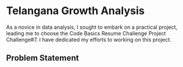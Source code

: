 # Telangana Growth Analysis
As a novice in data analysis, I sought to embark on a practical project, leading me to choose the Code Basics Resume Challenge Project Challenge#7. I have dedicated my efforts to working on this project.

## Problem Statement 
